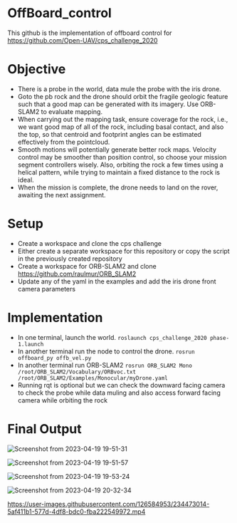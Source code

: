 # OffBoard_control

This github is the implementation of offboard control for https://github.com/Open-UAV/cps_challenge_2020

# Objective

- There is a probe in the world, data mule the probe with the iris drone.
- Goto the pb rock and the drone should orbit the fragile geologic feature such that a good map can be generated with its imagery. Use ORB-SLAM2 to evaluate mapping.
- When carrying out the mapping task, ensure coverage for the rock, i.e., we want good map of all of the rock, including basal contact, and also the top, so that  centroid and footprint angles can be estimated effectively from the pointcloud.
- Smooth motions will potentially generate better rock maps. Velocity control may be smoother than position control, so choose your mission segment controllers wisely. Also, orbiting the rock a few times using a helical pattern, while trying to maintain a fixed distance to the rock is ideal. 
- When the mission is complete, the drone needs to land on the rover, awaiting the next assignment.

# Setup

- Create a workspace and clone the cps challenge
- Either create a separate workspace for this repository or copy the script in the previously created repository
- Create a workspace for ORB-SLAM2 and clone https://github.com/raulmur/ORB_SLAM2
- Update any of the yaml in the examples and add the iris drone front camera parameters

# Implementation

- In one terminal, launch the world.
` roslaunch cps_challenge_2020 phase-1.launch `
- In another terminal run the node to control the drone.
` rosrun offboard_py offb_vel.py `
- In another terminal run ORB-SLAM2
` rosrun ORB_SLAM2 Mono /root/ORB_SLAM2/Vocabulary/ORBvoc.txt /root/ORB_SLAM2/Examples/Monocular/myDrone.yaml `
- Running rqt is optional but we can check the downward facing camera to check the probe while data muling and also access forward facing camera while orbiting the rock

# Final Output

![Screenshot from 2023-04-19 19-51-31](https://user-images.githubusercontent.com/126584953/234472910-746af700-4b21-4dfb-afb5-eeb783171bdb.png)



![Screenshot from 2023-04-19 19-51-57](https://user-images.githubusercontent.com/126584953/234472951-72196513-db37-49e2-a883-79232e899aac.png)



![Screenshot from 2023-04-19 19-53-24](https://user-images.githubusercontent.com/126584953/234472976-b2efec35-9df6-4a56-bc61-fa3d9b51f5f0.png)



![Screenshot from 2023-04-19 20-32-34](https://user-images.githubusercontent.com/126584953/234472992-bf8462f1-fe01-4d35-84df-5fc258b221d8.png)



https://user-images.githubusercontent.com/126584953/234473014-5af411b1-577d-4df8-bdc0-fba222549972.mp4



